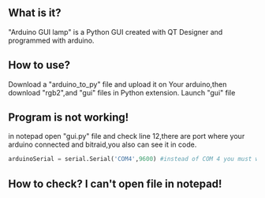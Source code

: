 
## What is it?
"Arduino GUI lamp" is a Python GUI created with QT Designer and programmed with arduino.

## How to use?
Download a "arduino_to_py" file and upload it on Your arduino,then download "rgb2",and "gui" files in Python extension. Launch "gui" file

## Program is not working!
in notepad open "gui.py" file and check line 12,there are port where your arduino connected and bitraid,you also can see it in code.
```python
arduinoSerial = serial.Serial('COM4',9600) #instead of COM 4 you must write your port

```
## How to check? I can't open file in notepad!

<img scr = "https://raw.githubusercontent.com/Gafigaf/Images/master/SCREEN.png">
